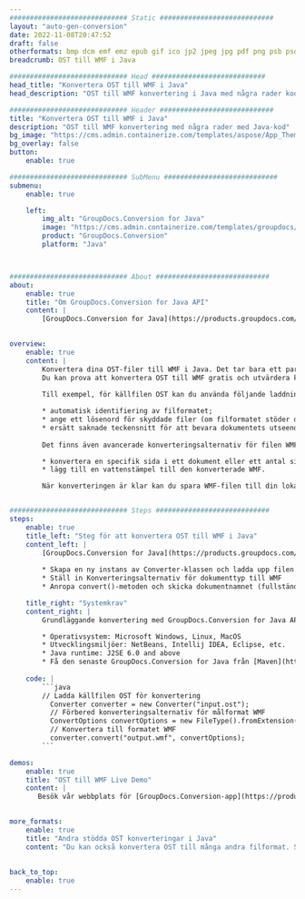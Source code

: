 ```yaml
---
############################# Static ############################
layout: "auto-gen-conversion"
date: 2022-11-08T20:47:52
draft: false
otherformats: bmp dcm emf emz epub gif ico jp2 jpeg jpg pdf png psb psd svg svgz tex tga tif tiff webp wmf wmz xps
breadcrumb: OST till WMF i Java

############################# Head ############################
head_title: "Konvertera OST till WMF i Java"
head_description: "OST till WMF konvertering i Java med några rader kod. Konvertera över 160 filformat med hjälp av GroupDocs dokumentkonverterings-API för Java"

############################# Header ############################
title: "Konvertera OST till WMF i Java"
description: "OST till WMF konvertering med några rader med Java-kod"
bg_image: "https://cms.admin.containerize.com/templates/aspose/App_Themes/V3/images/bg/header1.png"
bg_overlay: false
button:
    enable: true

############################# SubMenu ############################
submenu:
    enable: true

    left:
        img_alt: "GroupDocs.Conversion for Java"
        image: "https://cms.admin.containerize.com/templates/groupdocs/images/product-logos/90x90-noborder/groupdocs-conversion-java.png"
        product: "GroupDocs.Conversion"
        platform: "Java"



############################# About ############################
about:
    enable: true
    title: "Om GroupDocs.Conversion for Java API"
    content: |
        [GroupDocs.Conversion for Java](https://products.groupdocs.com/conversion/java/) är ett avancerat filformatkonverterings-API för konvertering mellan populära bild- och dokumentformat som Microsoft Office, OpenDocument, PDF, HTML, e-post, CAD. och mycket mer med bara några rader kod. Det inbyggda API:t upptäcker automatiskt formaten för originaldokumenten och erbjuder många alternativ för att anpassa de konverterade dokumenten. Tillsammans med funktionen att extrahera information från ett dokument, stöder den också cachelagring av konverteringsresultaten till den lokala disken som standard. Men alla typer av cachelagring kan stödjas genom att implementera lämpliga gränssnitt - Amazon S3, Dropbox, Google Drive, Windows Azure, Reddis eller andra.
    

overview:
    enable: true
    content: |
        Konvertera dina OST-filer till WMF i Java. Det tar bara ett par rader med Java-kod på valfri plattform, som Windows, Linux, macOS.
        Du kan prova att konvertera OST till WMF gratis och utvärdera kvaliteten på konverteringsresultaten. Tillsammans med enkla filkonverteringsskript kan du prova mer sofistikerade alternativ för att ladda källfilen OST och lagra WMF-utdata. 
        
        Till exempel, för källfilen OST kan du använda följande laddningsalternativ:

        * automatisk identifiering av filformatet;
        * ange ett lösenord för skyddade filer (om filformatet stöder det);
        * ersätt saknade teckensnitt för att bevara dokumentets utseende.
        
        Det finns även avancerade konverteringsalternativ för filen WMF:

        * konvertera en specifik sida i ett dokument eller ett antal sidor;
        * lägg till en vattenstämpel till den konverterade WMF.

        När konverteringen är klar kan du spara WMF-filen till din lokala filsökväg eller till tredje parts lagring såsom FTP, Amazon S3, Google Drive, Dropbox etc. Observera - för att konvertera OST till WMF behöver du inte installera någon ytterligare programvara, såsom MS Office, Open Office, Adobe Acrobat Reader etc.


############################# Steps ############################
steps:
    enable: true
    title_left: "Steg för att konvertera OST till WMF i Java"
    content_left: |
        [GroupDocs.Conversion for Java](https://products.groupdocs.com/conversion/java/) låter utvecklare enkelt konvertera OST fil till WMF med några rader kod.
        
        * Skapa en ny instans av Converter-klassen och ladda upp filen OST med den fullständiga sökvägen
        * Ställ in Konverteringsalternativ för dokumenttyp till WMF
        * Anropa convert()-metoden och skicka dokumentnamnet (fullständig sökväg) och formatet (WMF) som en parameter

    title_right: "Systemkrav"
    content_right: |
        Grundläggande konvertering med GroupDocs.Conversion for Java API kan göras med bara några rader kod. Våra API:er stöds på alla större plattformar och operativsystem. Innan du kör koden nedan, se till att du har följande förutsättningar installerade på ditt system.

        * Operativsystem: Microsoft Windows, Linux, MacOS
        * Utvecklingsmiljöer: NetBeans, Intellij IDEA, Eclipse, etc.
        * Java runtime: J2SE 6.0 and above
        * Få den senaste GroupDocs.Conversion for Java från [Maven](https://repository.groupdocs.com/webapp/#/artifacts/browse/tree/General/repo/com/groupdocs/groupdocs-conversion)
         
    code: |
        ```java    
        // Ladda källfilen OST för konvertering
          Converter converter = new Converter("input.ost");
          // Förbered konverteringsalternativ för målformat WMF
          ConvertOptions convertOptions = new FileType().fromExtension("wmf").getConvertOptions();
          // Konvertera till formatet WMF
          converter.convert("output.wmf", convertOptions);
        ```

demos:
    enable: true
    title: "OST till WMF Live Demo"
    content: |
       Besök vår webbplats för [GroupDocs.Conversion-app](https://products.groupdocs.app/conversion/family) och försök konvertera OST till WMF nu. Den kostnadsfria demon har följande fördelar
          

more_formats:
    enable: true
    title: "Andra stödda OST konverteringar i Java"
    content: "Du kan också konvertera OST till många andra filformat. Se listan nedan."
       
       
back_to_top:
    enable: true
---
```

